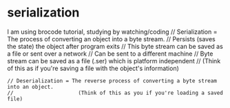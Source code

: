 # serialization
I am using brocode tutorial, studying by watching/coding
    // Serialization = The process of converting an object into a byte stream.
    //                 Persists (saves the state) the object after program exits
    //                 This byte stream can be saved as a file or sent over a network
    //                 Can be sent to a different machine
    //                 Byte stream can be saved as a file (.ser) which is platform independent
    //                 (Think of this as if you're saving a file with the object's information)

    // Deserialization = The reverse process of converting a byte stream into an object.
    //                     (Think of this as you if you're loading a saved file)
